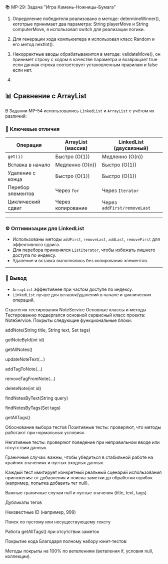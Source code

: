  📚 MP-29: Задача "Игра Камень-Ножницы-Бумага"
 
1. Определение победителя реализовано в методе:  determineWinner(), кототрые принимает два параметра: String playerMove и String computerMove, я использовал switch
   для реализации логики.

2. Для генерации хода компьюетера я использовал класс Random и его метод nextInt().

3. Некорректные вводы обрабатываюится в методе: validateMove(), он принимет строку с ходом  в качестве параметра и возвращает true если данная строка соответсвует установленным правилам и
  false если нет.
4. 

## 📊 Сравнение с ArrayList

В Задании MP-54 использовались  `LinkedList` и `ArrayList` с учётом их различий:

### 🔹 Ключевые отличия

| Операция                | ArrayList (массив)     | LinkedList (двусвязный)     |
|-------------------------|------------------------|------------------------------|
| `get(i)`                | Быстро (O(1))          | Медленно (O(n))              |
| Вставка в начало        | Медленно (O(n))        | Быстро (O(1))                |
| Удаление с конца        | Быстро (O(1))          | Быстро (O(1))                |
| Перебор элементов       | Через `for`            | Через `Iterator`             |
| Циклический сдвиг       | Через копирование      | Через `addFirst/removeLast`  |

---

### ⚙️ Оптимизации для LinkedList

- Использованы методы `addFirst`, `removeLast`, `addLast`, `removeFirst` для эффективного сдвига.
- Для перебора применялся `ListIterator`, чтобы избежать лишнего доступа по индексу.
- Удаление и вставка выполнялись без копирования элементов.

---

### 🧠 Вывод

- `ArrayList` эффективнее при частом доступе по индексу.
- `LinkedList` лучше для вставок/удалений в начале и циклических операций.

Стратегия тестирования NoteService Основные классы и методы
Тестированию подвергался основной сервисный класс проекта: NoteService.
Покрыты следующие функциональные блоки:

addNote(String title, String text, Set<String> tags)

getNoteById(int id)

getAllNotes()

updateNoteText(...)

addTagToNote(...)

removeTagFromNote(...)

deleteNote(int id)

findNotesByText(String query)

findNotesByTags(Set<String> tags)

getAllTags()

Обоснование выбора тестов
Позитивные тесты: проверяют, что методы работают при нормальных условиях.

Негативные тесты: проверяют поведение при неправильном вводе или отсутствии данных.

Граничные случаи: важны, чтобы убедиться в стабильной работе на крайних значениях и пустых входных данных.

Каждый тест имитирует конкретный реальный сценарий использования приложения: от добавления и поиска заметки до обработки ошибок (например, попытка добавить тег null).

Важные граничные случаи
null и пустые значения (title, text, tags)

Дубликаты тегов

Неизвестные ID (например, 999)

Поиск по пустому или несуществующему тексту

Работа getAllTags() при отсутствии заметок

Покрытие кода
Благодаря полному набору юнит-тестов:

Методы покрыты на 100% по ветвлениям (ветвления if, условия null, коллекции).






